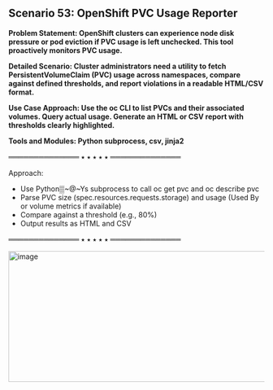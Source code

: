 ## Scenario 53: OpenShift PVC Usage Reporter  
**Problem Statement: OpenShift clusters can experience node disk pressure or pod eviction if PVC usage is left unchecked. This tool proactively monitors PVC usage.**  

**Detailed Scenario: Cluster administrators need a utility to fetch PersistentVolumeClaim (PVC) usage across namespaces, compare against defined thresholds, and report violations in a readable HTML/CSV format.**  

**Use Case Approach:  Use the oc CLI to list PVCs and their associated volumes. Query actual usage. Generate an HTML or CSV report with thresholds clearly highlighted.**  

**Tools and Modules: Python subprocess, csv, jinja2**


══════════════ ⭑ ⭑ ⭑ ⭑ ⭑ ══════════════

Approach:  
- Use Python▒~@~Ys subprocess to call oc get pvc and oc describe pvc  
- Parse PVC size (spec.resources.requests.storage) and usage (Used By or volume metrics if available)  
- Compare against a threshold (e.g., 80%)  
- Output results as HTML and CSV  


══════════════ ⭑ ⭑ ⭑ ⭑ ⭑ ══════════════

<img width="1457" height="257" alt="image" src="https://github.com/user-attachments/assets/778d02cc-03bc-403a-b848-97ec09e091ef" />
